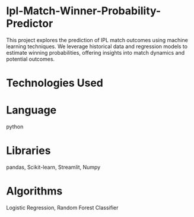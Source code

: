 # Ipl-Match-Winner-Probability-Predictor
This project explores the prediction of IPL match outcomes using machine learning techniques.
We leverage historical data and regression models to estimate winning probabilities, offering insights into match dynamics and potential outcomes.
# Technologies Used
# Language 
python
# Libraries
pandas,
Scikit-learn,
Streamlit,
Numpy
# Algorithms
Logistic Regression,
Random Forest Classifier


